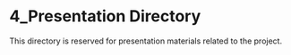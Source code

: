 # 4_Presentation Directory

This directory is reserved for presentation materials related to the project.

